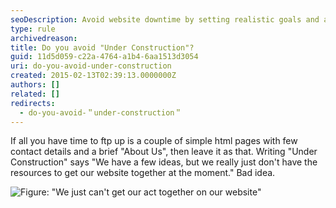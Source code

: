 ```yaml
---
seoDescription: Avoid website downtime by setting realistic goals and allocating necessary resources for a complete online presence.
type: rule
archivedreason:
title: Do you avoid "Under Construction"?
guid: 11d5d059-c22a-4764-a1b4-6aa1513d3054
uri: do-you-avoid-under-construction
created: 2015-02-13T02:39:13.0000000Z
authors: []
related: []
redirects:
  - do-you-avoid-＂under-construction＂
---
```


If all you have time to ftp up is a couple of simple html pages with few contact details and a brief "About Us", then leave it as that. Writing "Under Construction" says "We have a few ideas, but we really just don't have the resources to get our website together at the moment." Bad idea.

<!--endintro-->

![Figure: "We just can't get our act together on our website"](/Websites_UnderConstruction.jpg)
